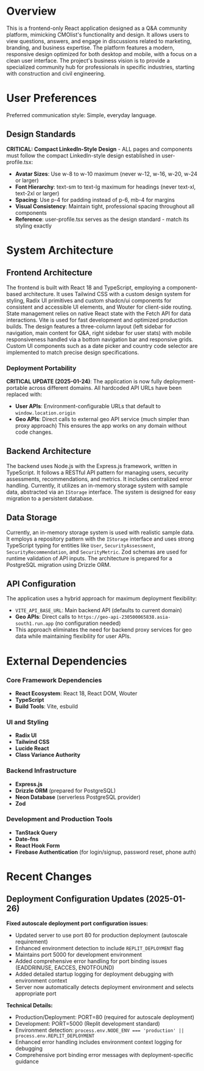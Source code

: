 # Overview
This is a frontend-only React application designed as a Q&A community platform, mimicking CMOlist's functionality and design. It allows users to view questions, answers, and engage in discussions related to marketing, branding, and business expertise. The platform features a modern, responsive design optimized for both desktop and mobile, with a focus on a clean user interface. The project's business vision is to provide a specialized community hub for professionals in specific industries, starting with construction and civil engineering.

# User Preferences
Preferred communication style: Simple, everyday language.

## Design Standards
**CRITICAL: Compact LinkedIn-Style Design** - ALL pages and components must follow the compact LinkedIn-style design established in user-profile.tsx:
- **Avatar Sizes**: Use w-8 to w-10 maximum (never w-12, w-16, w-20, w-24 or larger)
- **Font Hierarchy**: text-sm to text-lg maximum for headings (never text-xl, text-2xl or larger)
- **Spacing**: Use p-4 for padding instead of p-6, mb-4 for margins
- **Visual Consistency**: Maintain tight, professional spacing throughout all components
- **Reference**: user-profile.tsx serves as the design standard - match its styling exactly

# System Architecture

## Frontend Architecture
The frontend is built with React 18 and TypeScript, employing a component-based architecture. It uses Tailwind CSS with a custom design system for styling, Radix UI primitives and custom shadcn/ui components for consistent and accessible UI elements, and Wouter for client-side routing. State management relies on native React state with the Fetch API for data interactions. Vite is used for fast development and optimized production builds. The design features a three-column layout (left sidebar for navigation, main content for Q&A, right sidebar for user stats) with mobile responsiveness handled via a bottom navigation bar and responsive grids. Custom UI components such as a date picker and country code selector are implemented to match precise design specifications.

### Deployment Portability
**CRITICAL UPDATE (2025-01-24)**: The application is now fully deployment-portable across different domains. All hardcoded API URLs have been replaced with:
- **User APIs**: Environment-configurable URLs that default to `window.location.origin`
- **Geo APIs**: Direct calls to external geo API service (much simpler than proxy approach)
This ensures the app works on any domain without code changes.

## Backend Architecture
The backend uses Node.js with the Express.js framework, written in TypeScript. It follows a RESTful API pattern for managing users, security assessments, recommendations, and metrics. It includes centralized error handling. Currently, it utilizes an in-memory storage system with sample data, abstracted via an `IStorage` interface. The system is designed for easy migration to a persistent database.

## Data Storage
Currently, an in-memory storage system is used with realistic sample data. It employs a repository pattern with the `IStorage` interface and uses strong TypeScript typing for entities like `User`, `SecurityAssessment`, `SecurityRecommendation`, and `SecurityMetric`. Zod schemas are used for runtime validation of API inputs. The architecture is prepared for a PostgreSQL migration using Drizzle ORM.

## API Configuration
The application uses a hybrid approach for maximum deployment flexibility:
- `VITE_API_BASE_URL`: Main backend API (defaults to current domain)
- **Geo APIs**: Direct calls to `https://geo-api-230500065838.asia-south1.run.app` (no configuration needed)
- This approach eliminates the need for backend proxy services for geo data while maintaining flexibility for user APIs.

# External Dependencies

### Core Framework Dependencies
- **React Ecosystem**: React 18, React DOM, Wouter
- **TypeScript**
- **Build Tools**: Vite, esbuild

### UI and Styling
- **Radix UI**
- **Tailwind CSS**
- **Lucide React**
- **Class Variance Authority**

### Backend Infrastructure
- **Express.js**
- **Drizzle ORM** (prepared for PostgreSQL)
- **Neon Database** (serverless PostgreSQL provider)
- **Zod**

### Development and Production Tools
- **TanStack Query**
- **Date-fns**
- **React Hook Form**
- **Firebase Authentication** (for login/signup, password reset, phone auth)

# Recent Changes

## Deployment Configuration Updates (2025-01-26)
**Fixed autoscale deployment port configuration issues:**
- Updated server to use port 80 for production deployment (autoscale requirement)
- Enhanced environment detection to include `REPLIT_DEPLOYMENT` flag
- Maintains port 5000 for development environment
- Added comprehensive error handling for port binding issues (EADDRINUSE, EACCES, ENOTFOUND)
- Added detailed startup logging for deployment debugging with environment context
- Server now automatically detects deployment environment and selects appropriate port

**Technical Details:**
- Production/Deployment: PORT=80 (required for autoscale deployment)
- Development: PORT=5000 (Replit development standard)
- Environment detection: `process.env.NODE_ENV === 'production' || process.env.REPLIT_DEPLOYMENT`
- Enhanced error handling includes environment context logging for debugging
- Comprehensive port binding error messages with deployment-specific guidance